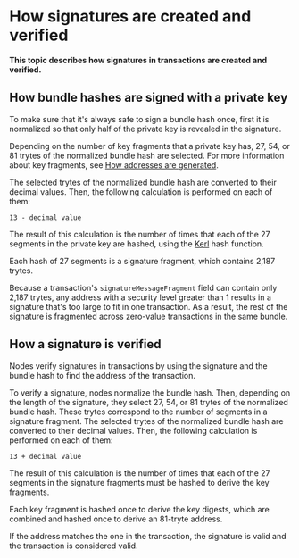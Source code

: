 # How signatures are created and verified

**This topic describes how signatures in transactions are created and verified.**

## How bundle hashes are signed with a private key

To make sure that it's always safe to sign a bundle hash once, first it is normalized so that only half of the private key is revealed in the signature.

Depending on the number of key fragments that a private key has, 27, 54, or 81 trytes of the normalized bundle hash are selected. For more information about key fragments, see [How addresses are generated](../cryptography/addresses.md).

The selected trytes of the normalized bundle hash are converted to their decimal values. Then, the following calculation is performed on each of them:

```
13 - decimal value
```

The result of this calculation is the number of times that each of the 27 segments in the private key are hashed, using the [Kerl](https://github.com/iotaledger/kerl) hash function.

Each hash of 27 segments is a signature fragment, which contains 2,187 trytes.

Because a transaction's `signatureMessageFragment` field can contain only 2,187 trytes, any address with a security level greater than 1 results in a signature that's too large to fit in one transaction. As a result, the rest of the signature is fragmented across zero-value transactions in the same bundle.

## How a signature is verified

Nodes verify signatures in transactions by using the signature and the bundle hash to find the address of the transaction.

To verify a signature, nodes normalize the bundle hash. Then, depending on the length of the signature, they select 27, 54, or 81 trytes of the normalized bundle hash. These trytes correspond to the number of segments in a signature fragment. The selected trytes of the normalized bundle hash are converted to their decimal values. Then, the following calculation is performed on each of them:

```
13 + decimal value
```

The result of this calculation is the number of times that each of the 27 segments in the signature fragments must be hashed to derive the key fragments.

Each key fragment is hashed once to derive the key digests, which are combined and hashed once to derive an 81-tryte address.

If the address matches the one in the transaction, the signature is valid and the transaction is considered valid.


